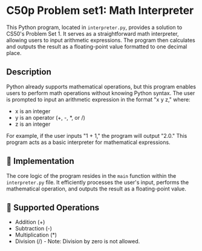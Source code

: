 C50p Problem set1: Math Interpreter
================

This Python program, located in `interpreter.py`, provides a solution to CS50's Problem Set 1. It serves as a straightforward math interpreter, allowing users to input arithmetic expressions. The program then calculates and outputs the result as a floating-point value formatted to one decimal place.

Description
-----------

Python already supports mathematical operations, but this program enables users to perform math operations without knowing Python syntax. The user is prompted to input an arithmetic expression in the format "x y z," where:

-   x is an integer
-   y is an operator (+, -, *, or /)
-   z is an integer

For example, if the user inputs "1 + 1," the program will output "2.0." This program acts as a basic interpreter for mathematical expressions.

🚀 Implementation
-----------------

The core logic of the program resides in the `main` function within the `interpreter.py` file. It efficiently processes the user's input, performs the mathematical operation, and outputs the result as a floating-point value.

🧐 Supported Operations
-----------------------

-   Addition (+)
-   Subtraction (-)
-   Multiplication (*)
-   Division (/) - Note: Division by zero is not allowed.

